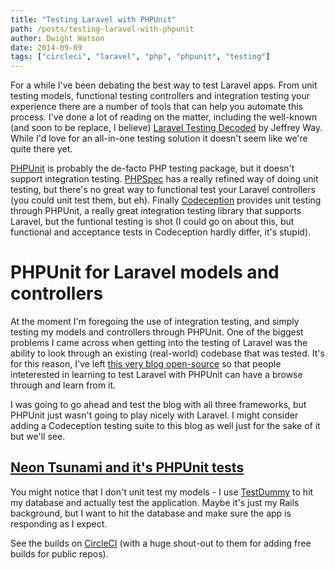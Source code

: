 ```yaml
---
title: "Testing Laravel with PHPUnit"
path: /posts/testing-laravel-with-phpunit
author: Dwight Watson
date: 2014-09-09
tags: ["circleci", "laravel", "php", "phpunit", "testing"]
---
```


For a while I've been debating the best way to test Laravel apps. From unit testing models, functional testing controllers and integration testing your experience there are a number of tools that can help you automate this process. I've done a lot of reading on the matter, including the well-known (and soon to be replace, I believe) [Laravel Testing Decoded](https://leanpub.com/laravel-testing-decoded) by Jeffrey Way. While I'd love for an all-in-one testing solution it doesn't seem like we're quite there yet.

[PHPUnit](https://phpunit.de/) is probably the de-facto PHP testing package, but it doesn't support integration testing. [PHPSpec](http://www.phpspec.net/) has a really refined way of doing unit testing, but there's no great way to functional test your Laravel controllers (you could unit test them, but eh). Finally [Codeception](http://codeception.com/) provides unit testing through PHPUnit, a really great integration testing library that supports Laravel, but the funtional testing is shot (I could go on about this, but functional and acceptance tests in Codeception hardly differ, it's stupid).

# PHPUnit for Laravel models and controllers

At the moment I'm foregoing the use of integration testing, and simply testing my models and controllers through PHPUnit. One of the biggest problems I came across when getting into the testing of Laravel was the ability to look through an existing (real-world) codebase that was tested. It's for this reason, I've left [this very blog open-source](https://github.com/dwightwatson/neontsunami) so that people inteterested in learning to test Laravel with PHPUnit can have a browse through and learn from it.

I was going to go ahead and test the blog with all three frameworks, but PHPUnit just wasn't going to play nicely with Laravel. I might consider adding a Codeception testing suite to this blog as well just for the sake of it but we'll see.

## [Neon Tsunami and it's PHPUnit tests](https://github.com/dwightwatson/neontsunami)

You might notice that I don't unit test my models - I use [TestDummy](https://github.com/laracasts/TestDummy) to hit my database and actually test the application. Maybe it's just my Rails background, but I want to hit the database and make sure the app is responding as I expect.

See the builds on [CircleCI](https://circleci.com/gh/dwightwatson/neontsunami) (with a huge shout-out to them for adding free builds for public repos).
